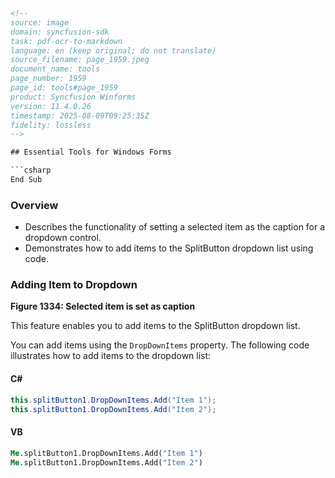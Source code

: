 ```html
<!-- 
source: image
domain: syncfusion-sdk
task: pdf-ocr-to-markdown
language: en (keep original; do not translate)
source_filename: page_1959.jpeg
document_name: tools
page_number: 1959
page_id: tools#page_1959
product: Syncfusion Winforms
version: 11.4.0.26
timestamp: 2025-08-09T09:25:35Z
fidelity: lossless
-->

## Essential Tools for Windows Forms

```csharp
End Sub
```

### Overview
- Describes the functionality of setting a selected item as the caption for a dropdown control.
- Demonstrates how to add items to the SplitButton dropdown list using code.

### Adding Item to Dropdown

**Figure 1334: Selected item is set as caption**

This feature enables you to add items to the SplitButton dropdown list.

You can add items using the `DropDownItems` property. The following code illustrates how to add items to the dropdown list:

#### C#
```csharp
this.splitButton1.DropDownItems.Add("Item 1");
this.splitButton1.DropDownItems.Add("Item 2");
```

#### VB
```vb
Me.splitButton1.DropDownItems.Add("Item 1")
Me.splitButton1.DropDownItems.Add("Item 2")
```

<!-- tags: [dropdown, item addition, SplitButton, WinForms] keywords: [dropdown items, syncfusion windows forms, essential tools, item selection, caption setting] -->
```